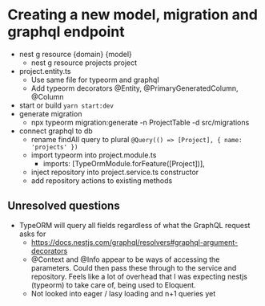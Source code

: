 # Creating a new model, migration and graphql endpoint

- nest g resource {domain} {model}
  - nest g resource projects project
- project.entity.ts
  - Use same file for typeorm and graphql
  - Add typeorm decorators @Entity, @PrimaryGeneratedColumn, @Column
- start or build `yarn start:dev`
- generate migration
  - npx typeorm migration:generate -n ProjectTable -d src/migrations
- connect graphql to db
  - rename findAll query to plural `@Query(() => [Project], { name: 'projects' })`
  - import typeorm into project.module.ts
    - imports: [TypeOrmModule.forFeature([Project])],
  - inject repository into project.service.ts constructor
  - add repository actions to existing methods
  
## Unresolved questions

- TypeORM will query all fields regardless of what the GraphQL request asks for
  - https://docs.nestjs.com/graphql/resolvers#graphql-argument-decorators
  - @Context and @Info appear to be ways of accessing the parameters. Could then pass these through to the service and repository. Feels like a lot of overhead that I was expecting nestjs (typeorm) to take care of, being used to Eloquent.
  - Not looked into eager / lasy loading and n+1 queries yet
